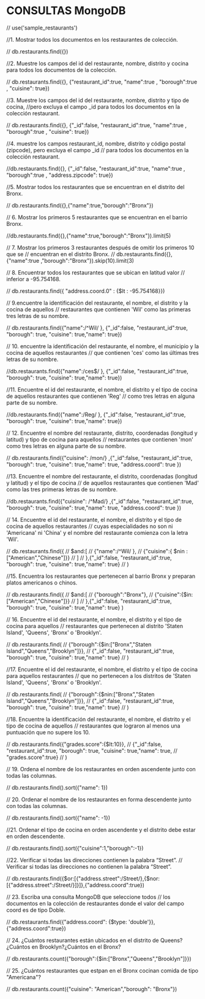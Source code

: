 # CONSULTAS  MongoDB

// use('sample_restaurants')

//1.    Mostrar todos los documentos en los restaurantes de colección.

// db.restaurants.find({})

//2.   Muestre los campos del id del restaurante, nombre, distrito y cocina para todos los documentos de la colección.

//  db.restaurants.find({}, {"restaurant_id":true, "name":true , "borough":true , "cuisine": true})

//3.    Muestre los campos del id del restaurante, nombre, distrito y tipo de cocina, 
//pero excluya el campo _id para todos los documentos en la colección restaurant.

//  db.restaurants.find({}, {"_id":false, "restaurant_id":true, "name":true , "borough":true , "cuisine": true})

//4.    muestre los campos restaurant_id, nombre, distrito y código postal (zipcode), pero excluya el campo _id 
// para todos los documentos en la colección restaurant.

//db.restaurants.find({}, {"_id":false, "restaurant_id":true, "name":true , "borough":true , "address.zipcode": true})

//5.  Mostrar todos los restaurantes que se encuentran en el distrito del Bronx.

// db.restaurants.find({},{"name":true,"borough":"Bronx"})

// 6.   Mostrar los primeros 5 restaurantes que se encuentran en el barrio Bronx.

//db.restaurants.find({},{"name":true,"borough":"Bronx"}).limit(5)

// 7.    Mostrar los primeros 3 restaurantes después de omitir los primeros 10 que se 
// encuentran en el distrito Bronx.
// db.restaurants.find({},{"name":true ,"borough":"Bronx"}).skip(10).limit(3)

// 8. Encuentrar todos los restaurantes que se ubican en latitud valor 
// inferior a -95.754168.

// db.restaurants.find({ "address.coord.0" : {$lt : -95.754168}})

// 9.encuentre la identificación del restaurante, el nombre, el distrito y la cocina de aquellos 
// restaurantes que contienen 'Wil' como las primeras tres letras de su nombre.

// db.restaurants.find({"name":/^Wil/ }, {"_id":false, "restaurant_id":true, "borough": true, "cuisine": true,"name": true})

// 10.    encuentre la identificación del restaurante, el nombre, el municipio y la cocina de aquellos restaurantes
//  que contienen 'ces' como las últimas tres letras de su nombre.

//db.restaurants.find({"name":/ces$/ }, {"_id":false, "restaurant_id":true, "borough": true, "cuisine": true,"name": true})

//11.    Encuentre el id del restaurante, el nombre, el distrito y el tipo de cocina de aquellos restaurantes que contienen 'Reg'
//  como tres letras en alguna parte de su nombre.

//db.restaurants.find({"name":/Reg/ }, {"_id":false, "restaurant_id":true, "borough": true, "cuisine": true,"name": true})

// 12.    Encuentre el nombre del restaurante, distrito, coordenadas (longitud y latitud) y tipo de cocina para aquellos
// restaurantes que contienen 'mon' como tres letras en alguna parte de su nombre.

// db.restaurants.find({"cuisine": /mon/} ,{"_id":false, "restaurant_id":true, "borough": true, "cuisine": true,"name": true, "address.coord": true })

//13.    Encuentre el nombre del restaurante, el distrito, coordenadas (longitud y latitud) y el tipo de cocina 
// de aquellos restaurantes que contienen 'Mad' como las tres primeras letras de su nombre.

//db.restaurants.find({"cuisine": /^Mad/} ,{"_id":false, "restaurant_id":true, "borough": true, "cuisine": true,"name": true, "address.coord": true })

// 14.    Encuentre el id del restaurante, el nombre, el distrito y el tipo de cocina de aquellos restaurantes 
// cuyas especialidades no son ni 'Americana' ni 'China' y el nombre del restaurante comienza con la letra 'Wil'.

// db.restaurants.find({
//     $and:[
//         {"name":/^Wil/ },
//         {"cuisine":{ $nin :["American","Chinese"]}}
//     ]
// },{"_id":false, "restaurant_id":true, "borough": true, "cuisine": true,"name": true}
// )

//15.    Encuentra los restaurantes que pertenecen al barrio Bronx y preparan platos americanos o chinos.

// db.restaurants.find({
//     $and:[
//         {"borough":"Bronx"},
//         {"cuisine":{$in:["American","Chinese"]}}
//     ]
// },{"_id":false, "restaurant_id":true, "borough": true, "cuisine": true,"name": true} )

// 16.    Encuentre el id del restaurante, el nombre, el distrito y el tipo de cocina para aquellos 
// restaurantes que pertenecen al distrito 'Staten Island', 'Queens', 'Bronx' o 'Brooklyn'.

// db.restaurants.find(
//             {"borough":{$in:["Bronx","Staten Island","Queens","Brooklyn"]}},
//             {"_id":false, "restaurant_id":true, "borough": true, "cuisine": true,"name": true} 
//             )

//17.    Encuentre el id del restaurante, el nombre, el distrito y el tipo de cocina para aquellos restaurantes
//  que no pertenecen a los distritos de 'Staten Island', 'Queens', 'Bronx' o 'Brooklyn'.

// db.restaurants.find(
//                 {"borough":{$nin:["Bronx","Staten Island","Queens","Brooklyn"]}},
//                 {"_id":false, "restaurant_id":true, "borough": true, "cuisine": true,"name": true} 
//                 )

//18.    Encuentre la identificación del restaurante, el nombre, el distrito y el tipo de cocina de aquellos
//  restaurantes que lograron al menos una puntuación que no supere los 10.

// db.restaurants.find({"grades.score":{$lt:10}},
//                     {"_id":false, "restaurant_id":true, "borough": true, "cuisine": true,"name": true,
//                     "grades.score":true}
//                     )


// 19.  Ordena el nombre de los restaurantes en orden ascendente junto con todas las columnas.

// db.restaurants.find().sort({"name": 1})

// 20. Ordenar el nombre de los restaurantes en forma descendente junto con todas las columnas.

// db.restaurants.find().sort({"name": -1})

//21.  Ordenar el tipo de cocina en orden ascendente y el distrito debe estar en orden descendente.

// db.restaurants.find().sort({"cuisine":1,"borough":-1}) 

//22. Verificar si todas las direcciones contienen la palabra “Street”.
//  Verificar si todas las direcciones no contienen la palabra “Street”.

 
// db.restaurants.find({$or:[{"address.street":/Street/},{$nor:[{"address.street":/Street/}]}]},{"address.coord":true})


//  23.    Escriba una consulta MongoDB que seleccione todos
//  los documentos en la colección de restaurantes donde el valor del campo coord es de tipo Doble.

// db.restaurants.find({"address.coord": {$type: 'double'}},{"address.coord":true})

// 24. ¿Cuántos restaurantes están ubicados en el distrito de Queens?¿Cuántos en Brooklyn?¿Cuántos en el Bronx?


// db.restaurants.count({"borough":{$in:["Bronx","Queens","Brooklyn"]}})



// 25. ¿Cuántos restaurantes que estpan en el Bronx cocinan comida de tipo "Americana"?

// db.restaurants.count({"cuisine": "American","borough": "Bronx"})




